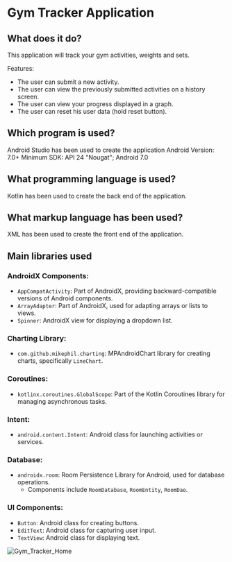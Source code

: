 # Gym Tracker Application

## What does it do?
This application will track your gym activities, weights and sets.

Features:
- The user can submit a new activity.
- The user can view the previously submitted activities on a history screen.
- The user can view your progress displayed in a graph.
- The user can reset his user data (hold reset button).

## Which program is used?
Android Studio has been used to create the application
Android Version: 7.0+
Minimum SDK: API 24 "Nougat"; Android 7.0

## What programming language is used?
Kotlin has been used to create the back end of the application.

## What markup language has been used?
XML has been used to create the front end of the application.

## Main libraries used
### AndroidX Components:
- `AppCompatActivity`: Part of AndroidX, providing backward-compatible versions of Android components.
- `ArrayAdapter`: Part of AndroidX, used for adapting arrays or lists to views.
- `Spinner`: AndroidX view for displaying a dropdown list.

### Charting Library:
- `com.github.mikephil.charting`: MPAndroidChart library for creating charts, specifically `LineChart`.

### Coroutines:
- `kotlinx.coroutines.GlobalScope`: Part of the Kotlin Coroutines library for managing asynchronous tasks.

### Intent:
- `android.content.Intent`: Android class for launching activities or services.

### Database:
- `androidx.room`: Room Persistence Library for Android, used for database operations.
  - Components include `RoomDatabase`, `RoomEntity`, `RoomDao`.

### UI Components:
- `Button`: Android class for creating buttons.
- `EditText`: Android class for capturing user input.
- `TextView`: Android class for displaying text.


![Gym_Tracker_Home](https://github.com/POCCITO/Gym_Tracker_Application/assets/124311204/d2a6c9a7-2eb1-4598-ba7b-f539ebec4b2b)
